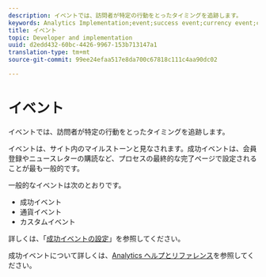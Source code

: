 ```yaml
---
description: イベントでは、訪問者が特定の行動をとったタイミングを追跡します。
keywords: Analytics Implementation;event;success event;currency event;custom event
title: イベント
topic: Developer and implementation
uuid: d2edd432-60bc-4426-9967-153b713147a1
translation-type: tm+mt
source-git-commit: 99ee24efaa517e8da700c67818c111c4aa90dc02

---
```



# イベント

イベントでは、訪問者が特定の行動をとったタイミングを追跡します。

イベントは、サイト内のマイルストーンと見なされます。成功イベントは、会員登録やニュースレターの購読など、プロセスの最終的な完了ページで設定されることが最も一般的です。

一般的なイベントは次のとおりです。

* 成功イベント
* 通貨イベント
* カスタムイベント

詳しくは、「[成功イベントの設定](/help/admin/admin/c-success-events/t-success-events.md)」を参照してください。

成功イベントについて詳しくは、[Analytics ヘルプとリファレンス](https://marketing.adobe.com/resources/help/en_US/reference/success_event.html)を参照してください。
